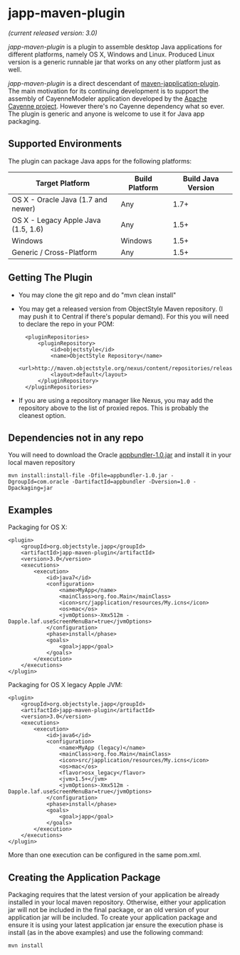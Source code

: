 japp-maven-plugin
=================
_(current released version: 3.0)_

_japp-maven-plugin_ is a plugin to assemble desktop Java applications for different platforms, namely OS X, Windows and Linux. Produced Linux version is a generic runnable jar that works on any other platform just as well.

_japp-maven-plugin_ is a direct descendant of [maven-japplication-plugin](http://wiki.wocommunity.org/display/WOL/maven-japplication-plugin). The main motivation for its continuing development is to support the assembly of CayenneModeler application developed by the [Apache Cayenne project](http://cayenne.apache.org/). However there's no Cayenne dependency what so ever. The plugin is generic and anyone is welcome to use it for Java app packaging.

Supported Environments
----------------------

The  plugin can package Java apps for the following platforms:

|Target Platform|Build Platform|Build Java Version
|---------------|--------------|-------------------
|OS X - Oracle Java (1.7 and newer)|Any|1.7+
|OS X - Legacy Apple Java (1.5, 1.6)|Any|1.5+
|Windows|Windows|1.5+
|Generic / Cross-Platform|Any|1.5+

Getting The Plugin
------------------

* You may clone the git repo and do "mvn clean install"
* You may get a released version from ObjectStyle Maven repository. (I may push it to Central if there's popular demand). For this you will need to declare the repo in your POM:

		<pluginRepositories>
			<pluginRepository>
				<id>objectstyle</id>
				<name>ObjectStyle Repository</name>
				<url>http://maven.objectstyle.org/nexus/content/repositories/releases</url>
				<layout>default</layout>
			</pluginRepository>
		</pluginRepositories>

* If you are using a repository manager like Nexus, you may add the repository above to the list of proxied repos. This is probably the cleanest option.

Dependencies not in any repo
----------------------------

You will need to download the Oracle [appbundler-1.0.jar](https://java.net/projects/appbundler/downloads/download/appbundler-1.0.jar) and install it in your local maven repository

	mvn install:install-file -Dfile=appbundler-1.0.jar -DgroupId=com.oracle -DartifactId=appbundler -Dversion=1.0 -Dpackaging=jar

Examples
--------

Packaging for OS X:

	<plugin>
		<groupId>org.objectstyle.japp</groupId>
		<artifactId>japp-maven-plugin</artifactId>
		<version>3.0</version>
		<executions>
			<execution>
				<id>java7</id>
				<configuration>
					<name>MyApp</name>
					<mainClass>org.foo.Main</mainClass>
					<icon>src/japplication/resources/My.icns</icon>
					<os>mac</os>
					<jvmOptions>-Xmx512m -Dapple.laf.useScreenMenuBar=true</jvmOptions>
				</configuration>
				<phase>install</phase>
				<goals>
					<goal>japp</goal>
				</goals>
			</execution>
		</executions>
	</plugin>

Packaging for OS X legacy Apple JVM:

	<plugin>
		<groupId>org.objectstyle.japp</groupId>
		<artifactId>japp-maven-plugin</artifactId>
		<version>3.0</version>
		<executions>
			<execution>
				<id>java6</id>
				<configuration>
					<name>MyApp (legacy)</name>
					<mainClass>org.foo.Main</mainClass>
					<icon>src/japplication/resources/My.icns</icon>
					<os>mac</os>
					<flavor>osx_legacy</flavor>
					<jvm>1.5+</jvm>
					<jvmOptions>-Xmx512m -Dapple.laf.useScreenMenuBar=true</jvmOptions>
				</configuration>
				<phase>install</phase>
				<goals>
					<goal>japp</goal>
				</goals>
			</execution>
		</executions>
	</plugin>

More than one execution can be configured in the same pom.xml.

Creating the Application Package
--------------------------------

Packaging requires that the latest version of your application be already installed in your local maven repository. Otherwise, either your application jar will not be included in the final package, or an old version of your application jar will be included. To create your application package and ensure it is using your latest application jar ensure the execution phase is install (as in the above examples) and use the following command:

	mvn install

